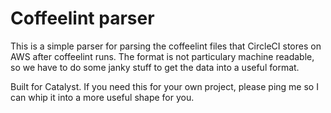 Coffeelint parser
=================

This is a simple parser for parsing the coffeelint files that CircleCI stores on AWS after coffeelint runs. The format is not particulary machine readable, so we have to do some janky stuff to get the data into a useful format.

Built for Catalyst. If you need this for your own project, please ping me so I can whip it into a more useful shape for you.
